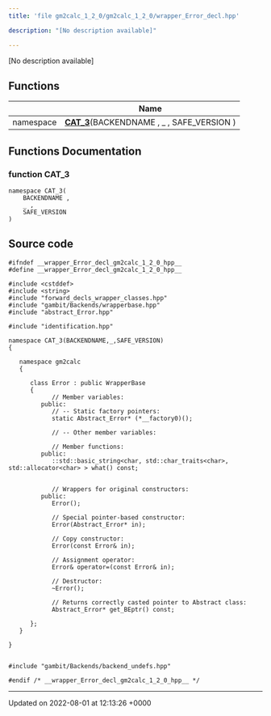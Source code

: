 ```yaml
---
title: 'file gm2calc_1_2_0/gm2calc_1_2_0/wrapper_Error_decl.hpp'

description: "[No description available]"

---
```







[No description available]

## Functions

|                | Name           |
| -------------- | -------------- |
| namespace | **[CAT_3](/documentation/code/files/gm2calc__1__2__0_2wrapper__error__decl_8hpp/#function-cat-3)**(BACKENDNAME , _ , SAFE_VERSION ) |


## Functions Documentation

### function CAT_3

```
namespace CAT_3(
    BACKENDNAME ,
    _ ,
    SAFE_VERSION 
)
```




## Source code

```
#ifndef __wrapper_Error_decl_gm2calc_1_2_0_hpp__
#define __wrapper_Error_decl_gm2calc_1_2_0_hpp__

#include <cstddef>
#include <string>
#include "forward_decls_wrapper_classes.hpp"
#include "gambit/Backends/wrapperbase.hpp"
#include "abstract_Error.hpp"

#include "identification.hpp"

namespace CAT_3(BACKENDNAME,_,SAFE_VERSION)
{
   
   namespace gm2calc
   {
      
      class Error : public WrapperBase
      {
            // Member variables: 
         public:
            // -- Static factory pointers: 
            static Abstract_Error* (*__factory0)();
      
            // -- Other member variables: 
      
            // Member functions: 
         public:
            ::std::basic_string<char, std::char_traits<char>, std::allocator<char> > what() const;
      
      
            // Wrappers for original constructors: 
         public:
            Error();
      
            // Special pointer-based constructor: 
            Error(Abstract_Error* in);
      
            // Copy constructor: 
            Error(const Error& in);
      
            // Assignment operator: 
            Error& operator=(const Error& in);
      
            // Destructor: 
            ~Error();
      
            // Returns correctly casted pointer to Abstract class: 
            Abstract_Error* get_BEptr() const;
      
      };
   }
   
}


#include "gambit/Backends/backend_undefs.hpp"

#endif /* __wrapper_Error_decl_gm2calc_1_2_0_hpp__ */
```


-------------------------------

Updated on 2022-08-01 at 12:13:26 +0000
